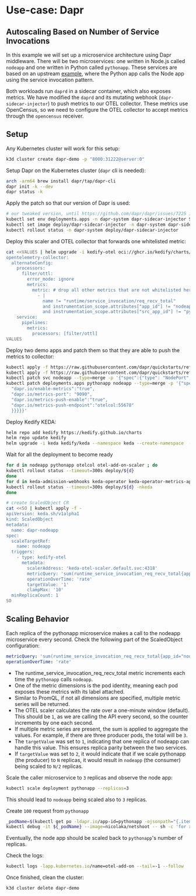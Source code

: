# Use-case: Dapr 
## Autoscaling Based on Number of Service Invocations

In this example we will set up a microservice architecture using Dapr middleware. There will be two microservices:
one written in Node.js called `nodeapp` and one written in Python called `pythonapp`. These services are based on an
upstream [example](https://docs.dapr.io/getting-started/quickstarts/serviceinvocation-quickstart/),
where the Python app calls the Node app using the service invocation pattern.

Both workloads run `daprd` in a sidecar container, which also exposes metrics. We have modified the `daprd` and its
mutating webhook (`dapr-sidecar-injector`) to push metrics to our OTEL collector. These metrics use OpenCensus,
so we need to configure the OTEL collector to accept metrics through the `opencensus` receiver.

## Setup

Any Kubernetes cluster will work for this setup:
```bash
k3d cluster create dapr-demo -p "8080:31222@server:0"
```

Setup Dapr on the Kubernetes cluster (`dapr` cli is needed):
```bash
arch -arm64 brew install dapr/tap/dapr-cli
dapr init -k --dev
dapr status -k
```

Apply the patch so that our version of Dapr is used:
```bash
# our tweaked version, until https://github.com/dapr/dapr/issues/7225 is done
kubectl set env deployments.apps -n dapr-system dapr-sidecar-injector SIDECAR_IMAGE=docker.io/jkremser/dapr:test SIDECAR_IMAGE_PULL_POLICY=Always
kubectl set image deploy/dapr-sidecar-injector -n dapr-system dapr-sidecar-injector=jkremser/dapr-injector:test
kubectl rollout status -n dapr-system deploy/dapr-sidecar-injector
```

Deploy this scaler and OTEL collector that forwards one whitelisted metric:
```bash
cat <<VALUES | helm upgrade -i kedify-otel oci://ghcr.io/kedify/charts/otel-add-on --version=v0.0.4 -f -
opentelemetry-collector:
  alternateConfig:
    processors:
      filter/ottl:
        error_mode: ignore
        metrics:
          metric: # drop all other metrics that are not whitelisted here
            - |
              name != "runtime/service_invocation/req_recv_total"
              and instrumentation_scope.attributes["app_id"] != "nodeapp"
              and instrumentation_scope.attributes["src_app_id"] != "pythonapp"
    service:
      pipelines:
        metrics:
          processors: [filter/ottl]
VALUES
```

Deploy two demo apps and patch them so that they are able to push the metrics to collector:
```bash
kubectl apply -f https://raw.githubusercontent.com/dapr/quickstarts/refs/tags/v1.14.0/tutorials/hello-kubernetes/deploy/node.yaml
kubectl apply -f https://raw.githubusercontent.com/dapr/quickstarts/refs/tags/v1.14.0/tutorials/hello-kubernetes/deploy/python.yaml
kubectl patch svc nodeapp --type=merge -p '{"spec":{"type": "NodePort","ports":[{"nodePort": 31222, "port":80, "targetPort":3000}]}}'
kubectl patch deployments.apps pythonapp nodeapp --type=merge -p '{"spec":{"template": {"metadata":{"annotations": {
  "dapr.io/enable-metrics":"true",
  "dapr.io/metrics-port": "9090",
  "dapr.io/metrics-push-enable":"true",
  "dapr.io/metrics-push-endpoint":"otelcol:55678"
  }}}}}'
```

Deploy Kedify KEDA:
```bash
helm repo add kedify https://kedify.github.io/charts
helm repo update kedify
helm upgrade -i keda kedify/keda --namespace keda --create-namespace  --version v2.16.0-1
```

Wait for all the deployment to become ready
```bash
for d in nodeapp pythonapp otelcol otel-add-on-scaler ; do
kubectl rollout status --timeout=300s deploy/${d}
done
for d in keda-admission-webhooks keda-operator keda-operator-metrics-apiserver ; do
kubectl rollout status --timeout=300s deploy/${d} -nkeda
done
```

```bash
# create ScaledObject CR
cat <<SO | kubectl apply -f -
apiVersion: keda.sh/v1alpha1
kind: ScaledObject
metadata:
  name: dapr-nodeapp
spec:
  scaleTargetRef:
    name: nodeapp
  triggers:
    - type: kedify-otel
      metadata:
        scalerAddress: 'keda-otel-scaler.default.svc:4318'
        metricQuery: 'sum(runtime_service_invocation_req_recv_total{app_id="nodeapp",src_app_id="pythonapp"})'
        operationOverTime: 'rate'
        targetValue: '1'
        clampMax: '10'
  minReplicaCount: 1
SO
```

## Scaling Behavior

Each replica of the pythonapp microservice makes a call to the nodeapp microservice every second. Check the following
part of the ScaledObject configuration:

```yaml
metricQuery: 'sum(runtime_service_invocation_req_recv_total{app_id="nodeapp",src_app_id="pythonapp"})'
operationOverTime: 'rate'
```

- The runtime_service_invocation_req_recv_total metric increments each time the `pythonapp` calls `nodeapp`.
- One of the metric dimensions is the pod identity, meaning each pod exposes these metrics with its label attached.
- Similar to PromQL, if not all dimensions are specified, multiple metric series will be returned.
- The OTEL scaler calculates the rate over a one-minute window (default). This should be `1`, as we are calling the API 
  every second, so the counter increments by one each second.
- If multiple metric series are present, the sum is applied to aggregate the values. For example, if there are three
  producer pods, the total will be `3`.
- The `targetValue` was set to `1`, indicating that one replica of nodeapp can handle this value. This ensures replica
  parity between the two services.
- If `targetValue` was set to `2`, it would indicate that if we scale pythonapp (the producer) to `N` replicas,
  it would result in `nodeapp` (the consumer) being scaled to `N/2` replicas.

Scale the caller microservice to `3` replicas and observe the node app:
```bash
kubectl scale deployment pythonapp --replicas=3
```

This should lead to `nodeapp` being scaled also to `3` replicas.

Create `100` request from `pythonapp`
```bash
_podName=$(kubectl get po -ldapr.io/app-id=pythonapp -ojsonpath="{.items[0].metadata.name}")
kubectl debug -it ${_podName} --image=nicolaka/netshoot -- sh -c 'for x in $(seq 100); do curl http://localhost:3500/v1.0/invoke/nodeapp/method/order/ ;done'
```

Eventually, the node app should be scaled back to `pythonapp`'s number of replicas.

Check the logs:

```bash
kubectl logs -lapp.kubernetes.io/name=otel-add-on --tail=-1 --follow
```

Once finished, clean the cluster:
```bash
k3d cluster delete dapr-demo
```
